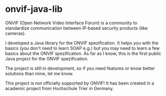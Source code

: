 # onvif-java-lib
ONVIF (Open Network Video Interface Forum) is a community to standardize communication between IP-based security products (like cameras).

I developed a Java library for the ONVIF spezification. It helps you with the basics (you don't need to learn SOAP e.g.) but you may need to learn a few basics about the ONVIF spezification. As far as I know, this is the first public Java project for the ONVIF spezification.

The project is still in development, so if you need features or know better solutions than mine, let me know.

This project is not officially supported by ONVIF! It has been created in a academic project from Hochschule Trier in Germany. 
